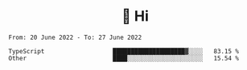 <h1 align="center">👋 Hi</h1>
<!-- <h3 align="center">An enthusiastic frontend developer</h3> -->

<!--START_SECTION:waka-->

```text
From: 20 June 2022 - To: 27 June 2022

TypeScript                   ████████████████████▓░░░░   83.15 %
Other                        ████░░░░░░░░░░░░░░░░░░░░░   15.54 %
```

<!--END_SECTION:waka-->
